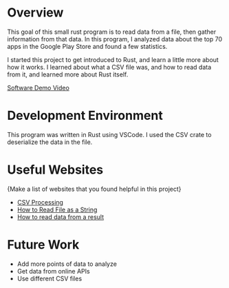 # Overview

This goal of this small rust program is to read data from a file, then gather information from that data. In this program, I analyzed data about the top 70 apps in the Google Play Store and found a few statistics.

I started this project to get introduced to Rust, and learn a little more about how it works. I learned about what a CSV file was, and how to read data from it, and learned more about Rust itself.

[Software Demo Video](https://youtu.be/BDd7cLmfsvY)

# Development Environment

This program was written in Rust using VSCode. I used the CSV crate to deserialize the data in the file.

# Useful Websites

{Make a list of websites that you found helpful in this project}

* [CSV Processing](https://rust-lang-nursery.github.io/rust-cookbook/encoding/csv.html)
* [How to Read File as a String](https://linuxhint.com/read-a-file-in-rust/#:~:text=Read%20File%20as%20a%20String,%3A%3Afs%3A%3Aread_to_string%20method.&text=The%20previous%20code%20imports%20the%20File%20struct%20and%20the%20prelude%20module)
* [How to read data from a result](https://stackoverflow.com/questions/63859927/how-to-get-a-value-from-a-result)

# Future Work

* Add more points of data to analyze
* Get data from online APIs
* Use different CSV files
